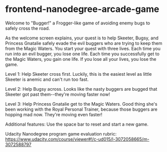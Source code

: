 frontend-nanodegree-arcade-game
===============================

Welcome to "Bugger!" a Frogger-like game of avoiding enemy bugs to safely
cross the road.

As the welcome screen explains, your quest is to help Skeeter, Bugsy, and Princess
Gnatalie safely evade the evil buggers who are trying to keep them from the Magic
Waters.  You start your quest with three lives.  Each time you run into an evil
bugger, you lose one life.  Each time you successfully get to the Magic Waters,
you gain one life.  If you lose all your lives, you lose the game.

Level 1: Help Skeeter cross first.  Luckily, this is the easiest level as little
Skeeter is anemic and can't run too fast.

Level 2: Help Bugsy across.  Looks like the nasty buggers are bugged that Skeeter
got past them--they're moving faster now!

Level 3: Help Princess Gnatalie get to the Magic Waters.  Good thing she's been
working with the Royal Personal Trainer, because those buggers are hopping mad
now.  They're moving even faster!

Additional features:  Use the space bar to reset and start a new game.



Udacity Nanodegree program game evaluation rubric:
https://www.udacity.com/course/viewer#!/c-ud015/l-3072058665/m-3072588797

